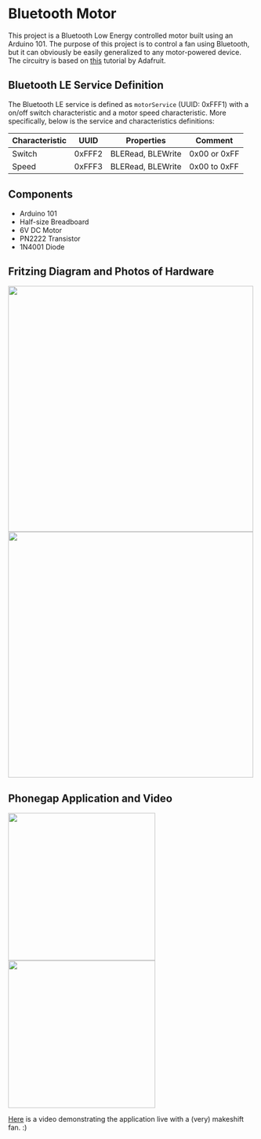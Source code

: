 # Bluetooth Motor

This project is a Bluetooth Low Energy controlled motor built using an Arduino 101. The purpose of this project is to control a fan using Bluetooth, but it can obviously be easily generalized to any motor-powered device. The circuitry is based on [this](https://learn.adafruit.com/adafruit-arduino-lesson-13-dc-motors?view=all) tutorial by Adafruit.


## Bluetooth LE Service Definition

The Bluetooth LE service is defined as `motorService` (UUID: 0xFFF1) with a on/off switch characteristic and a motor speed characteristic. More specifically, below is the service and characteristics definitions:

| Characteristic | UUID    | Properties        | Comment      |
| -------------- | ------- | ----------------- | ------------ |
| Switch         | 0xFFF2  | BLERead, BLEWrite | 0x00 or 0xFF |
| Speed         | 0xFFF3  | BLERead, BLEWrite | 0x00 to 0xFF |

## Components
- Arduino 101
- Half-size Breadboard
- 6V DC Motor
- PN2222 Transistor
- 1N4001 Diode

## Fritzing Diagram and Photos of Hardware
<img src="https://cloud.githubusercontent.com/assets/9016615/23041551/3506985a-f463-11e6-918d-e84c53eec40d.png" width="500">
<img src="https://cloud.githubusercontent.com/assets/9016615/22814537/6ab50bb2-ef22-11e6-9fb6-5d339dc0393e.JPG" width="500">

## Phonegap Application and Video 
<img src="https://cloud.githubusercontent.com/assets/9016615/23051423/e7d84306-f496-11e6-8329-8649d9495c74.PNG" width="300">
<img src="https://cloud.githubusercontent.com/assets/9016615/23051424/e9efa9c2-f496-11e6-98bc-620164b5d630.PNG" width="300">

[Here](https://youtu.be/wcAuevRtikU) is a video demonstrating the application live with a (very) makeshift fan. :)
